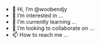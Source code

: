 - 👋 Hi, I’m @woobendjy
- 👀 I’m interested in ...
- 🌱 I’m currently learning ...
- 💞️ I’m looking to collaborate on ...
- 📫 How to reach me ...

<!---
woobendjy/woobendjy is a ✨ special ✨ repository because its `README.md` (this file) appears on your GitHub profile.
You can click the Preview link to take a look at your changes.
--->
